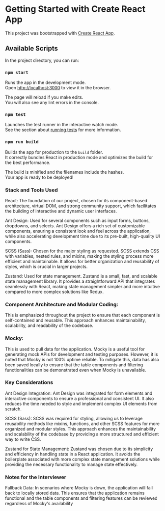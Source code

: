 # Getting Started with Create React App

This project was bootstrapped with [Create React App](https://github.com/facebook/create-react-app).

## Available Scripts

In the project directory, you can run:

### `npm start`

Runs the app in the development mode.\
Open [http://localhost:3000](http://localhost:3000) to view it in the browser.

The page will reload if you make edits.\
You will also see any lint errors in the console.

### `npm test`

Launches the test runner in the interactive watch mode.\
See the section about [running tests](https://facebook.github.io/create-react-app/docs/running-tests) for more information.

### `npm run build`

Builds the app for production to the `build` folder.\
It correctly bundles React in production mode and optimizes the build for the best performance.

The build is minified and the filenames include the hashes.\
Your app is ready to be deployed!

### Stack and Tools Used
React: The foundation of our project, chosen for its component-based architecture, virtual DOM, and strong community support, which facilitates the building of interactive and dynamic user interfaces.

Ant Design: Used for several components such as input forms, buttons, dropdowns, and selects. Ant Design offers a rich set of customizable components, ensuring a consistent look and feel across the application, while also accelerating development time due to its pre-built, high-quality UI components.

SCSS (Sass): Chosen for the major styling as requested. SCSS extends CSS with variables, nested rules, and mixins, making the styling process more efficient and maintainable. It allows for better organization and reusability of styles, which is crucial in larger projects.

Zustand: Used for state management. Zustand is a small, fast, and scalable state management library. It provides a straightforward API that integrates seamlessly with React, making state management simpler and more intuitive compared to more complex solutions like Redux.

### Component Architecture and Modular Coding: 
This is emphasized throughout the project to ensure that each component is self-contained and reusable. This approach enhances maintainability, scalability, and readability of the codebase.

### Mocky: 
This is used to pull data for the application. Mocky is a useful tool for generating mock APIs for development and testing purposes. However, it is noted that Mocky is not 100% uptime reliable. To mitigate this, data has also been saved locally to ensure that the table components and filtering functionalities can be demonstrated even when Mocky is unavailable.

### Key Considerations
Ant Design Integration: Ant Design was integrated for form elements and interactive components to ensure a professional and consistent UI. It also reduces the time needed to style and implement complex UI elements from scratch.

SCSS (Sass): SCSS was required for styling, allowing us to leverage reusability methods like mixins, functions, and other SCSS features for more organized and modular styles. This approach enhances the maintainability and scalability of the codebase by providing a more structured and efficient way to write CSS.

Zustand for State Management: Zustand was chosen due to its simplicity and efficiency in handling state in a React application. It avoids the boilerplate associated with more complex state management solutions while providing the necessary functionality to manage state effectively.


### Notes for the Interviewer
Fallback Data: In scenarios where Mocky is down, the application will fall back to locally stored data. This ensures that the application remains functional and the table components and filtering features can be reviewed regardless of Mocky's availability
